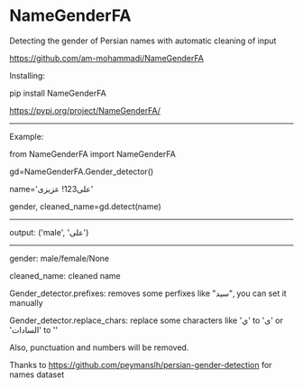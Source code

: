 # NameGenderFA
Detecting the gender of Persian names with automatic cleaning of input

https://github.com/am-mohammadi/NameGenderFA

Installing:

pip install NameGenderFA

https://pypi.org/project/NameGenderFA/
__________________________________________________
Example:

from NameGenderFA import NameGenderFA

gd=NameGenderFA.Gender_detector()

name='علی123! عزیزی'

gender, cleaned_name=gd.detect(name)
__________________________________________________
output:
('male', 'علی')
__________________________________________________
gender: male/female/None

cleaned_name: cleaned name

Gender_detector.prefixes: removes some perfixes like "سید", you can set it manually

Gender_detector.replace_chars: replace some characters like 'ي' to 'ی' or 'السادات' to ''

Also, punctuation and numbers will be removed.

Thanks to https://github.com/peymanslh/persian-gender-detection for names dataset
